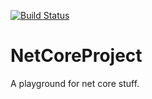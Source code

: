 [![Build Status](https://travis-ci.org/smkanadl/NetCoreProject.svg?branch=master)](https://travis-ci.org/smkanadl/NetCoreProject)

# NetCoreProject
A playground for net core stuff.
